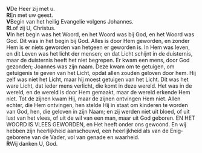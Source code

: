**V**De Heer zij met u.\
**R**En met uw geest.\
**V**Begin van het heilig Evangelie volgens Johannes.\
**R**Lof zij U, Christus.\
**V**In het begin was het Woord, en het Woord was bij God, en het Woord
was God. Dit was in het begin bij God. Alles is door Hem geworden, en
zonder Hem is er niets geworden van hetgeen er geworden is. In Hem was
leven, en dit Leven was het licht der mensen; en dat Licht schijnt in de
duisternis, maar de duisternis heeft het niet begrepen. Er kwam een
mens, door God gezonden; Joannes was zijn naam. Deze kwam om te
getuigen, om getuigenis te geven van het Licht, opdat allen zouden
geloven door hem. Hij zelf was niet het Licht, maar hij moest getuigen
van het Licht. Dit was het ware Licht, dat ieder mens verlicht, die komt
in deze wereld. Het was in de wereld, en de wereld is door Hem gemaakt,
maar de wereld erkende Hem niet. Tot de zijnen kwam Hij, maar de zijnen
ontvingen Hem niet. Allen echter, die Hem ontvingen, hen stelde Hij in
staat om kinderen te worden van God, hen, die geloven in zijn Naam; en
zij werden niet uit bloed, of uit lust van het vlees, of uit de wil van
een man, maar uit God geboren. EN HET WOORD IS VLEES GEWORDEN, en Het
heeft onder ons gewoond. En wij hebben zijn heerlijkheid aanschouwd, een
heerlijkheid als van de Enig­geborene van de Vader, vol van genade en
waar­heid.\
**R**Wij danken U, God.
